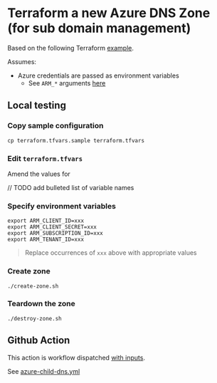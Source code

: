 # Terraform a new Azure DNS Zone (for sub domain management)

Based on the following Terraform [example](https://registry.terraform.io/providers/hashicorp/azurerm/latest/docs/resources/dns_zone#example-usage).


Assumes:

* Azure credentials are passed as environment variables
  * See `ARM_*` arguments [here](https://registry.terraform.io/providers/hashicorp/azurerm/latest/docs#argument-reference)


## Local testing

### Copy sample configuration

```
cp terraform.tfvars.sample terraform.tfvars
```

### Edit `terraform.tfvars`

Amend the values for

// TODO add bulleted list of variable names

### Specify environment variables

```
export ARM_CLIENT_ID=xxx
export ARM_CLIENT_SECRET=xxx
export ARM_SUBSCRIPTION_ID=xxx
export ARM_TENANT_ID=xxx
```
> Replace occurrences of `xxx` above with appropriate values

### Create zone

```
./create-zone.sh
```

### Teardown the zone

```
./destroy-zone.sh
```


## Github Action

This action is workflow dispatched [with inputs](https://docs.github.com/en/actions/using-workflows/workflow-syntax-for-github-actions#onworkflow_dispatchinputs).

See [azure-child-dns.yml](../../../.github/workflows/azure-child-dns.yml)

